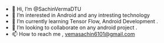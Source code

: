 - 👋 Hi, I’m @SachinVermaDTU
- 👀 I’m interested in Android and any intresting technology 
- 🌱 I’m currently learning Tensor Flow, Android Development . 
- 💞️ I’m looking to collaborate on any android project .
- 📫 How to reach me , vemasachin6101@gmail.com

<!---
SachinVermaDTU/SachinVermaDTU is a ✨ special ✨ repository because its `README.md` (this file) appears on your GitHub profile.
You can click the Preview link to take a look at your changes.
--->
